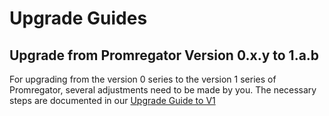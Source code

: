 # Upgrade Guides

## Upgrade from Promregator Version 0.x.y to 1.a.b

For upgrading from the version 0 series to the version 1 series of Promregator, several adjustments need to be made by you.
The necessary steps are documented in our [Upgrade Guide to V1](./upgradev1.md)

